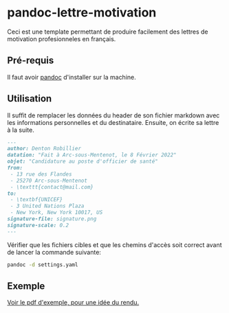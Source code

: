 # pandoc-lettre-motivation

Ceci est une template permettant de produire facilement des lettres de motivation profesionneles en français.

## Pré-requis

Il faut avoir [pandoc](https://pandoc.org/) d'installer sur la machine.

## Utilisation
Il suffit de remplacer les données du header de son fichier markdown avec les informations personnelles et du destinataire. Ensuite, on écrite sa lettre à la suite.

```markdown
---
author: Denton Robillier
datation: "Fait à Arc-sous-Mentenot, le 8 Février 2022"
objet: "Candidature au poste d'officier de santé"
from:
 - 13 rue des Flandes
 - 25270 Arc-sous-Mentenot
 - \texttt{contact@mail.com}
to: 
 - \textbf{UNICEF}
 - 3 United Nations Plaza
 - New York, New York 10017, US
signature-file: signature.png
signature-scale: 0.2
---
```

Vérifier que les fichiers cibles et que les chemins d'accès soit correct avant de lancer la commande suivante:
```bash
pandoc -d settings.yaml
```
## Exemple

[Voir le pdf d'exemple, pour une idée du rendu.](candidature-exemple.pdf)
